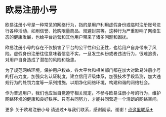 # 欧易注册小号

欧易注册小号是一种常见的网络行为，指的是用户利用虚假身份或临时注册账号进行各种活动，如刷信誉、抢购限量商品、规避封禁等。这种行为严重影响了网络生态的健康发展，也给平台运营和其他用户带来了诸多问题和困扰。

欧易注册小号的存在不仅损害了平台的公平性和公正性，也给用户自身带来了风险。虚假身份注册往往意味着信息不实，一旦发生纠纷或者违法行为，很难追责，对用户自身造成了潜在的风险和隐患。

为了规范网络环境，保护用户权益，各大平台和相关部门都在加大对欧易注册小号的打击力度，加强实名认证制度，建立信用评级体系，加强技术手段监测，加大违规行为的处罚力度等一系列措施，以期净化网络环境，构建和谐的网络社会。

作为普通用户，我们也应当自觉遵守相关规定，不参与欧易注册小号的行为，维护网络环境的健康和良好秩序。只有共同努力，才能共同营造一个清朗的网络空间。

更多 关于欧易注册小号 请通过✈与我们联系，感谢阅读，谢谢！[点这里联系✈](https://ww.k02.cc)